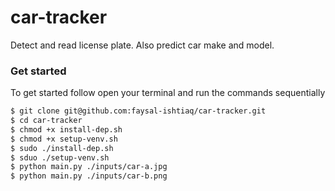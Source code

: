 # car-tracker
Detect and read license plate. Also predict car make and model.

### Get started
To get started follow open your terminal and run the commands sequentially

```bash
$ git clone git@github.com:faysal-ishtiaq/car-tracker.git
$ cd car-tracker
$ chmod +x install-dep.sh
$ chmod +x setup-venv.sh
$ sudo ./install-dep.sh
$ sduo ./setup-venv.sh
$ python main.py ./inputs/car-a.jpg
$ python main.py ./inputs/car-b.png
```

